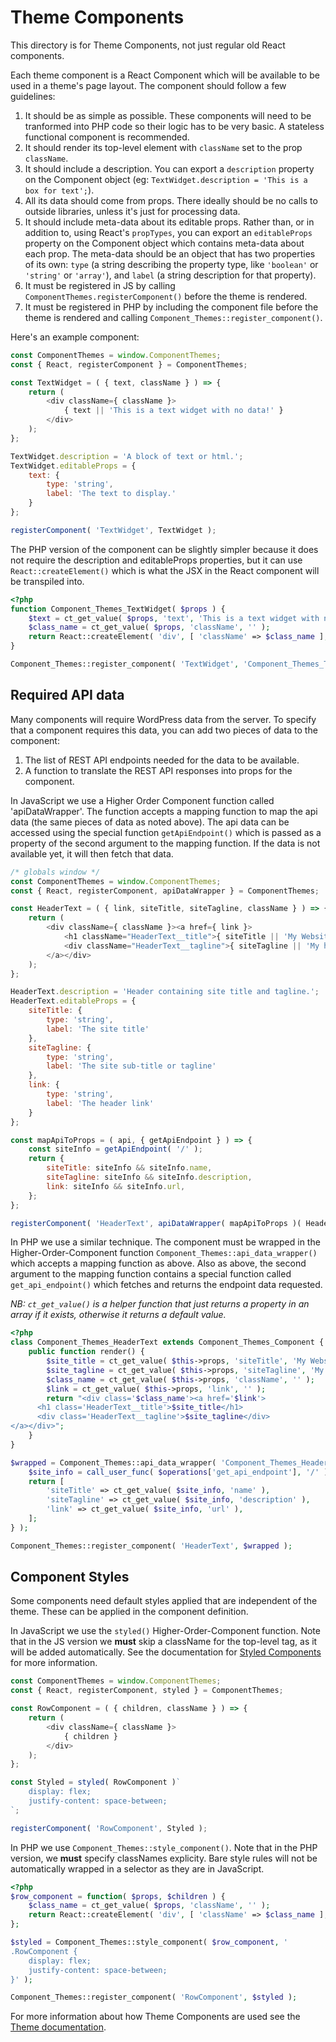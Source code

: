 # Theme Components

This directory is for Theme Components, not just regular old React components.

Each theme component is a React Component which will be available to be used in a theme's page layout. The component should follow a few guidelines:

1. It should be as simple as possible. These components will need to be tranformed into PHP code so their logic has to be very basic. A stateless functional component is recommended.
2. It should render its top-level element with `className` set to the prop `className`.
3. It should include a description. You can export a `description` property on the Component object (eg: `TextWidget.description = 'This is a box for text';`).
4. All its data should come from props. There ideally should be no calls to outside libraries, unless it's just for processing data.
5. It should include meta-data about its editable props. Rather than, or in addition to, using React's `propTypes`, you can export an `editableProps` property on the Component object which contains meta-data about each prop. The meta-data should be an object that has two properties of its own: `type` (a string describing the property type, like `'boolean'` or `'string'` or `'array'`), and `label` (a string description for that property).
6. It must be registered in JS by calling `ComponentThemes.registerComponent()` before the theme is rendered.
7. It must be registered in PHP by including the component file before the theme is rendered and calling `Component_Themes::register_component()`.

Here's an example component:

```js
const ComponentThemes = window.ComponentThemes;
const { React, registerComponent } = ComponentThemes;

const TextWidget = ( { text, className } ) => {
	return (
		<div className={ className }>
			{ text || 'This is a text widget with no data!' }
		</div>
	);
};

TextWidget.description = 'A block of text or html.';
TextWidget.editableProps = {
	text: {
		type: 'string',
		label: 'The text to display.'
	}
};

registerComponent( 'TextWidget', TextWidget );
```

The PHP version of the component can be slightly simpler because it does not require the description and editableProps properties, but it can use `React::createElement()` which is what the JSX in the React component will be transpiled into.

```php
<?php
function Component_Themes_TextWidget( $props ) {
	$text = ct_get_value( $props, 'text', 'This is a text widget with no data!' );
	$class_name = ct_get_value( $props, 'className', '' );
	return React::createElement( 'div', [ 'className' => $class_name ], $text );
}

Component_Themes::register_component( 'TextWidget', 'Component_Themes_TextWidget' );
```

## Required API data

Many components will require WordPress data from the server. To specify that a component requires this data, you can add two pieces of data to the component:

1. The list of REST API endpoints needed for the data to be available.
2. A function to translate the REST API responses into props for the component.

In JavaScript we use a Higher Order Component function called 'apiDataWrapper'. The function accepts a mapping function to map the api data (the same pieces of data as noted above). The api data can be accessed using the special function `getApiEndpoint()` which is passed as a property of the second argument to the mapping function. If the data is not available yet, it will then fetch that data.

```js
/* globals window */
const ComponentThemes = window.ComponentThemes;
const { React, registerComponent, apiDataWrapper } = ComponentThemes;

const HeaderText = ( { link, siteTitle, siteTagline, className } ) => {
	return (
		<div className={ className }><a href={ link }>
			<h1 className="HeaderText__title">{ siteTitle || 'My Website' }</h1>
			<div className="HeaderText__tagline">{ siteTagline || 'My home on the web' }</div>
		</a></div>
	);
};

HeaderText.description = 'Header containing site title and tagline.';
HeaderText.editableProps = {
	siteTitle: {
		type: 'string',
		label: 'The site title'
	},
	siteTagline: {
		type: 'string',
		label: 'The site sub-title or tagline'
	},
	link: {
		type: 'string',
		label: 'The header link'
	}
};

const mapApiToProps = ( api, { getApiEndpoint } ) => {
	const siteInfo = getApiEndpoint( '/' );
	return {
		siteTitle: siteInfo && siteInfo.name,
		siteTagline: siteInfo && siteInfo.description,
		link: siteInfo && siteInfo.url,
	};
};

registerComponent( 'HeaderText', apiDataWrapper( mapApiToProps )( HeaderText ) );

```

In PHP we use a similar technique. The component must be wrapped in the Higher-Order-Component function `Component_Themes::api_data_wrapper()` which accepts a mapping function as above. Also as above, the second argument to the mapping function contains a special function called `get_api_endpoint()` which fetches and returns the endpoint data requested.

*NB: `ct_get_value()` is a helper function that just returns a property in an array if it exists, otherwise it returns a default value.*

```php
<?php
class Component_Themes_HeaderText extends Component_Themes_Component {
	public function render() {
		$site_title = ct_get_value( $this->props, 'siteTitle', 'My Website' );
		$site_tagline = ct_get_value( $this->props, 'siteTagline', 'My home on the web' );
		$class_name = ct_get_value( $this->props, 'className', '' );
		$link = ct_get_value( $this->props, 'link', '' );
		return "<div class='$class_name'><a href='$link'>
      <h1 class='HeaderText__title'>$site_title</h1>
      <div class='HeaderText__tagline'>$site_tagline</div>
</a></div>";
	}
}

$wrapped = Component_Themes::api_data_wrapper( 'Component_Themes_HeaderText', function( $api, $operations ) {
	$site_info = call_user_func( $operations['get_api_endpoint'], '/' );
	return [
		'siteTitle' => ct_get_value( $site_info, 'name' ),
		'siteTagline' => ct_get_value( $site_info, 'description' ),
		'link' => ct_get_value( $site_info, 'url' ),
	];
} );

Component_Themes::register_component( 'HeaderText', $wrapped );
```

## Component Styles

Some components need default styles applied that are independent of the theme. These can be applied in the component definition.

In JavaScript we use the `styled()` Higher-Order-Component function. Note that in the JS version we **must** skip a className for the top-level tag, as it will be added automatically. See the documentation for [Styled Components](https://github.com/styled-components/styled-components) for more information.

```js
const ComponentThemes = window.ComponentThemes;
const { React, registerComponent, styled } = ComponentThemes;

const RowComponent = ( { children, className } ) => {
	return (
		<div className={ className }>
			{ children }
		</div>
	);
};

const Styled = styled( RowComponent )`
	display: flex;
	justify-content: space-between;
`;

registerComponent( 'RowComponent', Styled );
```

In PHP we use `Component_Themes::style_component()`. Note that in the PHP version, we **must** specify classNames explicity. Bare style rules will not be automatically wrapped in a selector as they are in JavaScript.

```php
<?php
$row_component = function( $props, $children ) {
	$class_name = ct_get_value( $props, 'className', '' );
	return React::createElement( 'div', [ 'className' => $class_name ], $children );
};

$styled = Component_Themes::style_component( $row_component, '
.RowComponent {
	display: flex;
	justify-content: space-between;
}' );

Component_Themes::register_component( 'RowComponent', $styled );
```

For more information about how Theme Components are used see the [Theme documentation](../themes/README.md).

